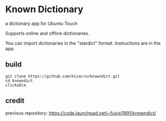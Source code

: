 # Known Dictionary

a dictionary app for Ubuntu Touch

Supports online and offline dictionaries. 

You can import dictionaries in the "stardict" format. Instructions are in the app.

## build

```
git clone https://github.com/hisacro/knowndict.git
cd knowndict 
clickable
```

## credit

previous repository:
https://code.launchpad.net/~fuxixi1991/knowndict/
